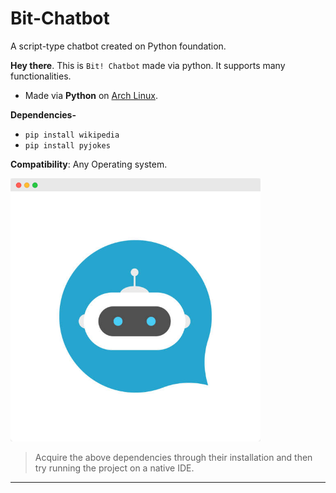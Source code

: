 # Bit-Chatbot

A script-type chatbot created on Python foundation.

**Hey there**. This is `Bit! Chatbot` made via python. It supports many functionalities.

- Made via **Python** on [Arch Linux](https://github.com/Xenometon/Arch-Linux-art/blob/main/arch%20linux.png). 

**Dependencies-** <br>
- `pip install wikipedia`                                 
- `pip install pyjokes`

**Compatibility**: Any Operating system.
<br>

<img align="centre" alt="Coding" width="400" src="https://raw.githubusercontent.com/Xenometon/Bit-Chatbot/main/Bit_chatbot.png">


> Acquire the above dependencies through their installation and then try running the project on a native IDE.


------------------------

